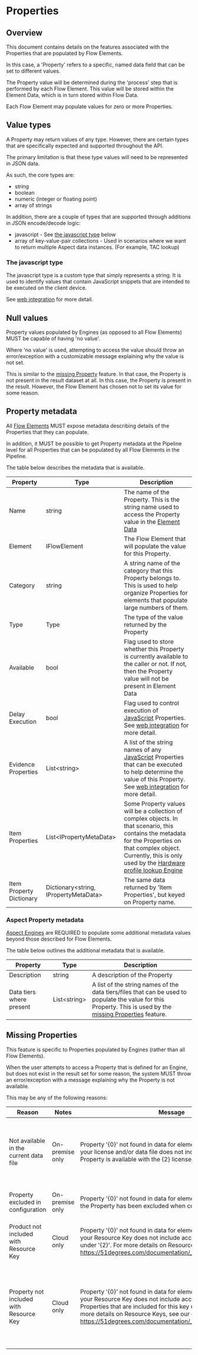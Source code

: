 # Properties

## Overview

This document contains details on the features associated with the Properties that
are populated by Flow Elements.

In this case, a 'Property' refers to a specific, named data field that can be
set to different values.

The Property value will be determined during the 'process' step that is performed
by each Flow Element. This value will be stored within the Element Data,
which is in turn stored within Flow Data.

Each Flow Element may populate values for zero or more Properties.

## Value types

A Property may return values of any type. However, there are certain types that are
specifically expected and supported throughout the API.

The primary limitation is that these type values will need to be represented
in JSON data.

As such, the core types are:

- string
- boolean
- numeric (integer or floating point)
- array of strings

In addition, there are a couple of types that are supported through additions in
JSON encode/decode logic:

- javascript - See [the javascript type](#the-javascript-type) below
- array of key-value-pair collections - Used in scenarios where we want to return
  multiple Aspect data instances. (For example, TAC lookup)

### The javascript type

The javascript type is a custom type that simply represents a string.
It is used to identify values that contain JavaScript snippets that are intended
to be executed on the client device.

See [web integration](web-integration.md) for more detail.

## Null values

Property values populated by Engines (as opposed to all Flow Elements)
MUST be capable of having 'no value'.

Where 'no value' is used, attempting to access the value should throw an
error/exception with a customizable message explaining why the value is not set.

This is similar to the [missing Property](#missing-properties) feature.
In that case, the Property is not present in the result dataset at all. In this
case, the Property is present in the result. However, the Flow Element has
chosen not to set its value for some reason.

## Property metadata

All [Flow Elements](../conceptual-overview.md#flow-element) MUST expose metadata
describing details of the Properties that they can populate.

In addition, it MUST be possible to get Property metadata at the Pipeline
level for all Properties that can be populated by all Flow Elements in the
Pipeline.

The table below describes the metadata that is available.

| Property                 | Type                                    | Description                                                                                                                                                                                                                                                                                                          |
|--------------------------|-----------------------------------------|----------------------------------------------------------------------------------------------------------------------------------------------------------------------------------------------------------------------------------------------------------------------------------------------------------------------|
| Name                     | string                                  | The name of the Property. This is the string name used to access the Property value in the [Element Data](../conceptual-overview.md#element-data)                                                                                                                                                                    |
| Element                  | IFlowElement                            | The Flow Element that will populate the value for this Property.                                                                                                                                                                                                                                                 |
| Category                 | string                                  | A string name of the category that this Property belongs to. This is used to help organize Properties for elements that populate large numbers of them.                                                                                                                                                              |
| Type                     | Type                                    | The type of the value returned by the Property                                                                                                                                                                                                                                                                       |
| Available                | bool                                    | Flag used to store whether this Property is currently available to the caller or not. If not, then the Property value will not be present in Element Data                                                                                                                                                        |
| Delay Execution          | bool                                    | Flag used to control execution of [JavaScript](#the-javascript-type) Properties. See [web integration](web-integration.md) for more detail.                                                                                                                                                                          |
| Evidence Properties      | List\<string\>                          | A list of the string names of any [JavaScript](#the-javascript-type) Properties that can be executed to help determine the value of this Property. See [web integration](web-integration.md) for more detail.                                                                                                        |
| Item Properties          | List\<IPropertyMetaData\>               | Some Property values will be a collection of complex objects. In that scenario, this contains the metadata for the Properties on that complex object. Currently, this is only used by the [Hardware profile lookup Engine](../../device-detection-specification/pipeline-elements/hardware-profile-lookup-cloud.md) |
| Item Property Dictionary | Dictionary\<string, IPropertyMetaData\> | The same data returned by 'Item Properties', but keyed on Property name.                                                                                                                                                                                                                                             |

### Aspect Property metadata

[Aspect Engines](../conceptual-overview.md#aspect-engine) are REQUIRED to populate
some additional metadata values beyond those described for Flow Elements.

The table below outlines the additional metadata that is available.

| Property                 | Type           | Description                                                                                                                                                                         |
|--------------------------|----------------|-------------------------------------------------------------------------------------------------------------------------------------------------------------------------------------|
| Description              | string         | A description of the Property                                                                                                                                                       |
| Data tiers where present | List\<string\> | A list of the string names of the data tiers/files that can be used to populate the value for this Property. This is used by the [missing Properties](#missing-properties) feature. |

## Missing Properties

This feature is specific to Properties populated by Engines (rather than all
Flow Elements).

When the user attempts to access a Property that is defined for an Engine, but
does not exist in the result set for some reason, the system MUST throw an
error/exception with a message explaining why the Property is not available.

This may be any of the following reasons:

| Reason                                  | Notes           | Message                                                                                                                                                                                                                                                                                                            | Parameters                                                                                             |
|-----------------------------------------|-----------------|--------------------------------------------------------------------------------------------------------------------------------------------------------------------------------------------------------------------------------------------------------------------------------------------------------------------|--------------------------------------------------------------------------------------------------------|
| Not available in the current data file  | On-premise only | Property '{0}' not found in data for element '{1}'. This is because your license and/or data file does not include this Property. The Property is available with the {2} license/data.                                                                                                                             | 0. Property name<br/>1. element name<br/>2. comma-separated list of data file/license types            |
| Property excluded in configuration      | On-premise only | Property '{0}' not found in data for element '{1}'. This is because the Property has been excluded when configuring the Engine.                                                                                                                                                                                    | 0. Property name<br/>1. element name                                                                   |
| Product not included with Resource Key  | Cloud only      | Property '{0}' not found in data for element '{1}'. This is because your Resource Key does not include access to any Properties under '{2}'. For more details on Resource Keys, see our explainer: https://51degrees.com/documentation/_info__resource_keys.html                                                   | 0. Property name<br/>1. element name<br/>2. product name                                               |
| Property not included with Resource Key | Cloud only      | Property '{0}' not found in data for element '{1}'. This is because your Resource Key does not include access to this Property. Properties that are included for this key under '{2}' are {3}. For more details on Resource Keys, see our explainer: https://51degrees.com/documentation/_info__resource_keys.html | 0. Property name<br/>1. element name<br/>2. product name<br/>3. comma-separated list of Property names |

